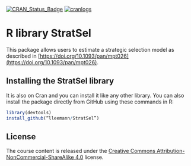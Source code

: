 [![CRAN_Status_Badge](http://www.r-pkg.org/badges/version/StratSel)](https://cran.r-project.org/package=StratSel)
[![cranlogs](https://cranlogs.r-pkg.org/badges/grand-total/StratSel)](http://cran.rstudio.com/web/packages/StratSel/index.html)

# R library StratSel

This package allows users to estimate a strategic selection model as described in [https://doi.org/10.1093/pan/mpt026](https://doi.org/10.1093/pan/mpt026).

## Installing the StratSel library

It is also on Cran and you can install it like any other library. You can also install the package directly from GitHub using these commands in R:

```r
library(devtools)
install_github(“lleemann/StratSel”)
```
## License
The course content is released under the [Creative Commons Attribution-NonCommercial-ShareAlike 4.0](http://creativecommons.org/licenses/by-nc-sa/4.0/) license.
